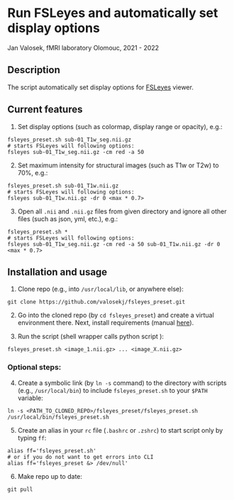 # Run FSLeyes and automatically set display options

Jan Valosek, fMRI laboratory Olomouc, 2021 - 2022

## Description

The script automatically set display options for [FSLeyes](https://fsl.fmrib.ox.ac.uk/fsl/fslwiki/FSLeyes) viewer.

## Current features

1. Set display options (such as colormap, display range or opacity), e.g.:

```console
fsleyes_preset.sh sub-01_T1w_seg.nii.gz
# starts FSLeyes will following options:
fsleyes sub-01_T1w_seg.nii.gz -cm red -a 50
```

2. Set maximum intensity for structural images (such as T1w or T2w) to 70%, e.g.:

```console
fsleyes_preset.sh sub-01_T1w.nii.gz
# starts FSLeyes will following options:
fsleyes sub-01_T1w.nii.gz -dr 0 <max * 0.7>
```

3. Open all `.nii` and `.nii.gz` files from given directory and ignore all other files (such as json, yml, etc.), e.g.:

```console
fsleyes_preset.sh *
# starts FSLeyes will following options:
fsleyes sub-01_T1w_seg.nii.gz -cm red -a 50 sub-01_T1w.nii.gz -dr 0 <max * 0.7>
```

## Installation and usage

1. Clone repo (e.g., into `/usr/local/lib`, or anywhere else):

```shell
git clone https://github.com/valosekj/fsleyes_preset.git
```

2. Go into the cloned repo (by `cd fsleyes_preset`) and create a virtual environment there. Next, install requirements (manual [here](https://gist.github.com/valosekj/8052b227bd3f439a615a33804beaf37f#venv-enviroment)).

3. Run the script (shell wrapper calls python script ):

```
fsleyes_preset.sh <image_1.nii.gz> ... <image_X.nii.gz>
```

### Optional steps:

4. Create a symbolic link (by `ln -s` command)  to the directory with scripts (e.g., `/usr/local/bin`) to include `fsleyes_preset.sh` to your `$PATH` variable:

```
ln -s <PATH_TO_CLONED_REPO>/fsleyes_preset/fsleyes_preset.sh /usr/local/bin/fsleyes_preset.sh
```

5. Create an alias in your `rc` file (`.bashrc` or `.zshrc`) to start script only by typing `ff`:

```shell
alias ff='fsleyes_preset.sh'
# or if you do not want to get errors into CLI
alias ff='fsleyes_preset &> /dev/null'
```

6. Make repo up to date:

```shell
git pull
```
